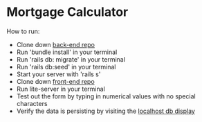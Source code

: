 # Mortgage Calculator

How to run:
- Clone down [back-end repo](https://github.com/KelsCree/mortgage_calculator)
- Run 'bundle install' in your terminal
- Run 'rails db: migrate' in your terminal
- Run 'rails db:seed' in your terminal
- Start your server with 'rails s'
- Clone down [front-end repo](https://github.com/KelsCree/mortgage_calculator_fe)
- Run lite-server in your terminal
- Test out the form by typing in numerical values with no special characters
- Verify the data is persisting by visiting the [localhost db display](http://localhost:3000/calculations)
